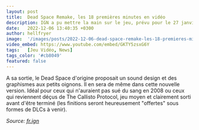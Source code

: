 ```yaml
---
layout: post
title:  Dead Space Remake, les 18 premières minutes en vidéo
description: IGN a pu mettre la main sur le jeu, prévu pour le 27 janvier 2023, et nous partage le début de l'aventure.
date:   2022-12-06 13:40:35 +0300
author: hellfryer
image:  '/images/posts/2022-12-06-dead-space-remake-les-18-premieres-minutes-en-video/cover.jpeg'
video_embed: https://www.youtube.com/embed/GKTY5zsxG6Y
tags:   [Jeu Vidéo, News]
tags_color: '#cb8049'
featured: false
---
```

A sa sortie, le Dead Space d'origine proposait un sound design et des graphismes aux petits oignons. Il en sera de même dans cette nouvelle version. Idéal pour ceux qui n'auraient pas sué du sang en 2008 ou ceux qui reviennent déçus de The Callisto Protocol, jeu moyen et clairement sorti avant d'être terminé (les finitions seront heureusement "offertes" sous formes de DLCs à venir).


_Source: [fr.ign](https://fr.ign.com/dead-space-remake/62859/video/les-18-premieres-minutes-de-dead-space-ign-first)_